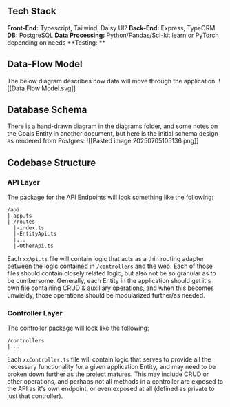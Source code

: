 ## Tech Stack
**Front-End:** Typescript, Tailwind, Daisy UI?
**Back-End:** Express, TypeORM
**DB:** PostgreSQL
**Data Processing:** Python/Pandas/Sci-kit learn or PyTorch depending on needs
**Testing: ** 

## Data-Flow Model
The below diagram describes how data will move through the application. 
![[Data Flow Model.svg]]
## Database Schema
There is a hand-drawn diagram in the diagrams folder, and some notes on the Goals Entity in another document, but here is the initial schema design as rendered from Postgres:
![[Pasted image 20250705105136.png]]

## Codebase Structure
### API Layer
The package for the API Endpoints will look something like the following: 
```
/api
|-app.ts
|-/routes
  |-index.ts
  |-EntityApi.ts
  |...
  |-OtherApi.ts
```
Each `xxApi.ts` file will contain logic that acts as a thin routing adapter between the logic contained in `/controllers` and the web. Each of those files should contain closely related logic, but also not be so granular as to be cumbersome. Generally, each Entity in the application should get it's own file containing CRUD & auxiliary operations, and when this becomes unwieldy, those operations should be modularized further/as needed. 
### Controller Layer
The controller package will look like the following: 
```
/controllers
|...
```
Each `xxController.ts` file will contain logic that serves to provide all the necessary functionality for a given application Entity, and may need to be broken down further as the project matures. This may include CRUD or other operations, and perhaps not all methods in a controller are exposed to the API as it's own endpoint, or even exposed at all (defined as private to just that controller).